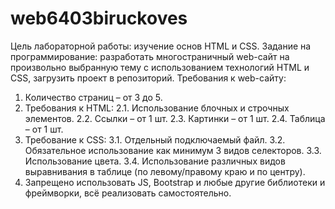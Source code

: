 # web6403biruckoves
Цель лабораторной работы: изучение основ HTML и CSS.
Задание на программирование: разработать многостраничный web-сайт на произвольно выбранную тему с использованием технологий HTML и CSS, загрузить проект в репозиторий.
Требования к web-сайту:
1.	Количество страниц – от 3 до 5.
2.	Требования к HTML:
2.1.	Использование блочных и строчных элементов.
2.2.	Ссылки – от 1 шт.
2.3.	Картинки – от 1 шт.
2.4.	Таблица – от 1 шт.
3.	Требование к CSS:
3.1.	Отдельный подключаемый файл.
3.2.	Обязательное использование как минимум 3 видов селекторов.
3.3.	Использование цвета.
3.4.	Использование различных видов выравнивания в таблице (по левому/правому краю и по центру).
4.	Запрещено использовать JS, Bootstrap и любые другие библиотеки и фреймворки, всё реализовать самостоятельно.

